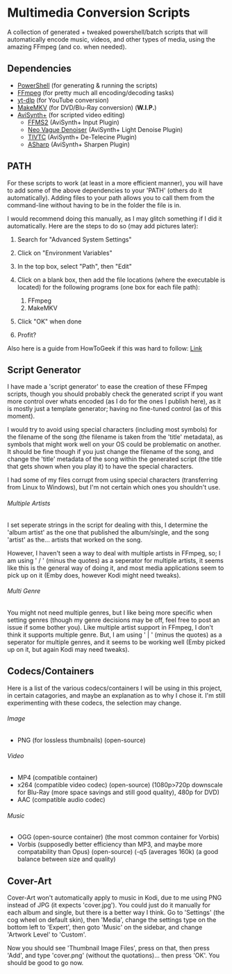 # Multimedia Conversion Scripts
A collection of generated + tweaked powershell/batch scripts that will automatically encode music, videos, and other types of media, using the amazing FFmpeg (and co. when needed).


## Dependencies

- [PowerShell](https://github.com/PowerShell/PowerShell) (for generating & running the scripts)
- [FFmpeg](https://ffmpeg.org/) (for pretty much all encoding/decoding tasks)
- [yt-dlp](https://github.com/yt-dlp/yt-dlp) (for YouTube conversion)
- [MakeMKV](https://makemkv.com/) (for DVD/Blu-Ray conversion) (**W.I.P.**)
- [AviSynth+](https://avs-plus.net/) (for scripted video editing)
   - [FFMS2](https://github.com/FFMS/ffms2) (AviSynth+ Input Plugin)
   - [Neo Vague Denoiser](https://github.com/HomeOfAviSynthPlusEvolution/neo_Vague_Denoiser) (AviSynth+ Light Denoise Plugin)
   - [TIVTC](https://github.com/pinterf/TIVTC) (AviSynth+ De-Telecine Plugin)
   - [ASharp](https://github.com/Asd-g/AviSynth-ASharp) (AviSynth+ Sharpen Plugin)

## PATH

For these scripts to work (at least in a more efficient manner), you will have to add some of the above dependencies to your 'PATH' (others do it automatically). Adding files to your path allows you to call them from the command-line without having to be in the folder the file is in.

I would recommend doing this manually, as I may glitch something if I did it automatically. Here are the steps to do so (may add pictures later):

1. Search for "Advanced System Settings"
2. Click on "Environment Variables"
3. In the top box, select "Path", then "Edit"
4. Click on a blank box, then add the file locations (where the executable is located) for the following programs (one box for each file path):
   
   1. FFmpeg
   2. MakeMKV

6. Click "OK" when done
7. Profit?

Also here is a guide from HowToGeek if this was hard to follow: [Link](https://www.howtogeek.com/118594/how-to-edit-your-system-path-for-easy-command-line-access/)


## Script Generator

I have made a 'script generator' to ease the creation of these FFmpeg scripts, though you should probably check the generated script if you want more control over whats encoded (as I do for the ones I publish here), as it is mostly just a template generator; having no fine-tuned control (as of this moment). 

I would try to avoid using special characters (including most symbols) for the filename of the song (the filename is taken from the 'title' metadata), as symbols that might work well on your OS could be problematic on another. It should be fine though if you just change the filename of the song, and change the 'title' metadata of the song within the generated script (the title that gets shown when you play it) to have the special characters.

I had some of my files corrupt from using special characters (transferring from Linux to Windows), but I'm not certain which ones you shouldn't use. 

###### Multiple Artists

I set seperate strings in the script for dealing with this, I determine the 'album artist' as the one that published the album/single, and the song 'artist' as the... artists that worked on the song.

However, I haven't seen a way to deal with multiple artists in FFmpeg, so; I am using ' / ' (minus the quotes) as a seperator for multiple artists, it seems like this is the general way of doing it, and most media applications seem to pick up on it (Emby does, however Kodi might need tweaks).

###### Multi Genre

You might not need multiple genres, but I like being more specific when setting genres (though my genre decisions may be off, feel free to post an issue if some bother you). Like multiple artist support in FFmpeg, I don't think it supports multiple genre. But, I am using ' | ' (minus the quotes) as a seperator for multiple genres, and it seems to be working well (Emby picked up on it, but again Kodi may need tweaks).

## Codecs/Containers

Here is a list of the various codecs/containers I will be using in this project, in certain catagories, and maybe an explanation as to why I chose it. I'm still experimenting with these codecs, the selection may change.

###### Image

- PNG (for lossless thumbnails) (open-source)

###### Video

- MP4 (compatible container)
- x264 (compatible video codec) (open-source) (1080p>720p downscale for Blu-Ray (more space savings and still good quality), 480p for DVD)
- AAC (compatible audio codec) 

###### Music

- OGG (open-source container) (the most common container for Vorbis)
- Vorbis (supposedly better efficiency than MP3, and maybe more compatability than Opus) (open-source) (-q5 (averages 160k) (a good balance between size and quality)

## Cover-Art

Cover-Art won't automatically apply to music in Kodi, due to me using PNG instead of JPG (it expects 'cover.jpg'). You could just do it manually for each album and single, but there is a better way I think. Go to 'Settings' (the cog wheel on default skin), then 'Media', change the settings type on the bottom left to 'Expert', then goto 'Music' on the sidebar, and change 'Artwork Level' to 'Custom'. 

Now you should see 'Thumbnail Image Files', press on that, then press 'Add', and type 'cover.png' (without the quotations)... then press 'OK'. You should be good to go now.
